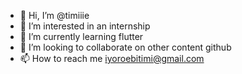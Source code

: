 - 👋 Hi, I’m @timiiie
- 👀 I’m interested in an internship
- 🌱 I’m currently learning flutter
- 💞️ I’m looking to collaborate on other content github
- 📫 How to reach me iyoroebitimi@gmail.com

<!---
timiiie/timiiie is a ✨ special ✨ repository because its `README.md` (this file) appears on your GitHub profile.
You can click the Preview link to take a look at your changes.
--->
